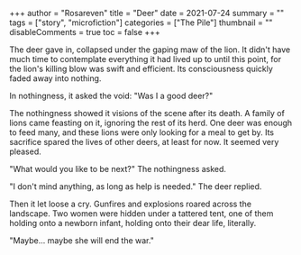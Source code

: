 +++
author = "Rosareven"
title = "Deer"
date = 2021-07-24
summary = ""
tags = ["story", "microfiction"]
categories = ["The Pile"]
thumbnail = ""
disableComments = true
toc = false
+++

The deer gave in, collapsed under the gaping maw of the lion. It didn't have much time to contemplate everything it had lived up to until this point, for the lion's killing blow was swift and efficient. Its consciousness quickly faded away into nothing.

In nothingness, it asked the void: "Was I a good deer?"

The nothingness showed it visions of the scene after its death. A family of lions came feasting on it, ignoring the rest of its herd. One deer was enough to feed many, and these lions were only looking for a meal to get by. Its sacrifice spared the lives of other deers, at least for now. It seemed very pleased.

"What would you like to be next?" The nothingness asked. 

"I don't mind anything, as long as help is needed." The deer replied.

Then it let loose a cry. Gunfires and explosions roared across the landscape. Two women were hidden under a tattered tent, one of them holding onto a newborn infant, holding onto their dear life, literally.

"Maybe... maybe she will end the war."
